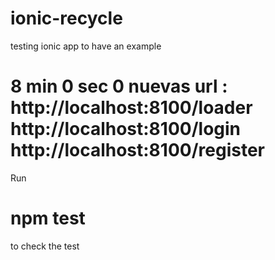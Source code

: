 # ionic-recycle
testing ionic app to have an example 

# 8 min 0 sec 0   nuevas url : http://localhost:8100/loader http://localhost:8100/login http://localhost:8100/register

Run 

# npm test 

to check the test